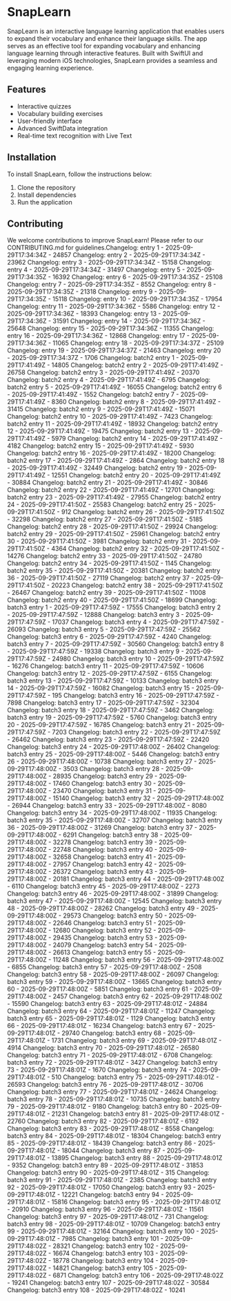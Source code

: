 # SnapLearn

SnapLearn is an interactive language learning application that enables users to expand their vocabulary and enhance their language skills. The app serves as an effective tool for expanding vocabulary and enhancing language learning through interactive features. Built with SwiftUI and leveraging modern iOS technologies, SnapLearn provides a seamless and engaging learning experience.

## Features

- Interactive quizzes
- Vocabulary building exercises
- User-friendly interface
- Advanced SwiftData integration
- Real-time text recognition with Live Text

## Installation

To install SnapLearn, follow the instructions below:

1. Clone the repository
2. Install dependencies
3. Run the application

## Contributing

We welcome contributions to improve SnapLearn! Please refer to our CONTRIBUTING.md for guidelines.Changelog: entry 1 - 2025-09-29T17:34:34Z - 24857
Changelog: entry 2 - 2025-09-29T17:34:34Z - 23962
Changelog: entry 3 - 2025-09-29T17:34:34Z - 15158
Changelog: entry 4 - 2025-09-29T17:34:34Z - 31497
Changelog: entry 5 - 2025-09-29T17:34:35Z - 16392
Changelog: entry 6 - 2025-09-29T17:34:35Z - 25108
Changelog: entry 7 - 2025-09-29T17:34:35Z - 8552
Changelog: entry 8 - 2025-09-29T17:34:35Z - 21318
Changelog: entry 9 - 2025-09-29T17:34:35Z - 15118
Changelog: entry 10 - 2025-09-29T17:34:35Z - 17954
Changelog: entry 11 - 2025-09-29T17:34:36Z - 5586
Changelog: entry 12 - 2025-09-29T17:34:36Z - 18393
Changelog: entry 13 - 2025-09-29T17:34:36Z - 31591
Changelog: entry 14 - 2025-09-29T17:34:36Z - 25648
Changelog: entry 15 - 2025-09-29T17:34:36Z - 11355
Changelog: entry 16 - 2025-09-29T17:34:36Z - 12868
Changelog: entry 17 - 2025-09-29T17:34:36Z - 11065
Changelog: entry 18 - 2025-09-29T17:34:37Z - 25109
Changelog: entry 19 - 2025-09-29T17:34:37Z - 21463
Changelog: entry 20 - 2025-09-29T17:34:37Z - 1706
Changelog: batch2 entry 1 - 2025-09-29T17:41:49Z - 14805
Changelog: batch2 entry 2 - 2025-09-29T17:41:49Z - 26758
Changelog: batch2 entry 3 - 2025-09-29T17:41:49Z - 20370
Changelog: batch2 entry 4 - 2025-09-29T17:41:49Z - 6795
Changelog: batch2 entry 5 - 2025-09-29T17:41:49Z - 16055
Changelog: batch2 entry 6 - 2025-09-29T17:41:49Z - 1552
Changelog: batch2 entry 7 - 2025-09-29T17:41:49Z - 8360
Changelog: batch2 entry 8 - 2025-09-29T17:41:49Z - 31415
Changelog: batch2 entry 9 - 2025-09-29T17:41:49Z - 15071
Changelog: batch2 entry 10 - 2025-09-29T17:41:49Z - 7423
Changelog: batch2 entry 11 - 2025-09-29T17:41:49Z - 18932
Changelog: batch2 entry 12 - 2025-09-29T17:41:49Z - 19475
Changelog: batch2 entry 13 - 2025-09-29T17:41:49Z - 5979
Changelog: batch2 entry 14 - 2025-09-29T17:41:49Z - 4182
Changelog: batch2 entry 15 - 2025-09-29T17:41:49Z - 5930
Changelog: batch2 entry 16 - 2025-09-29T17:41:49Z - 18200
Changelog: batch2 entry 17 - 2025-09-29T17:41:49Z - 2864
Changelog: batch2 entry 18 - 2025-09-29T17:41:49Z - 32449
Changelog: batch2 entry 19 - 2025-09-29T17:41:49Z - 12551
Changelog: batch2 entry 20 - 2025-09-29T17:41:49Z - 30884
Changelog: batch2 entry 21 - 2025-09-29T17:41:49Z - 30846
Changelog: batch2 entry 22 - 2025-09-29T17:41:49Z - 12701
Changelog: batch2 entry 23 - 2025-09-29T17:41:49Z - 27955
Changelog: batch2 entry 24 - 2025-09-29T17:41:50Z - 25583
Changelog: batch2 entry 25 - 2025-09-29T17:41:50Z - 912
Changelog: batch2 entry 26 - 2025-09-29T17:41:50Z - 32298
Changelog: batch2 entry 27 - 2025-09-29T17:41:50Z - 5185
Changelog: batch2 entry 28 - 2025-09-29T17:41:50Z - 29924
Changelog: batch2 entry 29 - 2025-09-29T17:41:50Z - 25961
Changelog: batch2 entry 30 - 2025-09-29T17:41:50Z - 3981
Changelog: batch2 entry 31 - 2025-09-29T17:41:50Z - 4364
Changelog: batch2 entry 32 - 2025-09-29T17:41:50Z - 14276
Changelog: batch2 entry 33 - 2025-09-29T17:41:50Z - 24780
Changelog: batch2 entry 34 - 2025-09-29T17:41:50Z - 1145
Changelog: batch2 entry 35 - 2025-09-29T17:41:50Z - 20381
Changelog: batch2 entry 36 - 2025-09-29T17:41:50Z - 27119
Changelog: batch2 entry 37 - 2025-09-29T17:41:50Z - 20223
Changelog: batch2 entry 38 - 2025-09-29T17:41:50Z - 26467
Changelog: batch2 entry 39 - 2025-09-29T17:41:50Z - 11008
Changelog: batch2 entry 40 - 2025-09-29T17:41:50Z - 18699
Changelog: batch3 entry 1 - 2025-09-29T17:47:59Z - 17555
Changelog: batch3 entry 2 - 2025-09-29T17:47:59Z - 12888
Changelog: batch3 entry 3 - 2025-09-29T17:47:59Z - 17037
Changelog: batch3 entry 4 - 2025-09-29T17:47:59Z - 26093
Changelog: batch3 entry 5 - 2025-09-29T17:47:59Z - 25562
Changelog: batch3 entry 6 - 2025-09-29T17:47:59Z - 4240
Changelog: batch3 entry 7 - 2025-09-29T17:47:59Z - 30560
Changelog: batch3 entry 8 - 2025-09-29T17:47:59Z - 19338
Changelog: batch3 entry 9 - 2025-09-29T17:47:59Z - 24980
Changelog: batch3 entry 10 - 2025-09-29T17:47:59Z - 16276
Changelog: batch3 entry 11 - 2025-09-29T17:47:59Z - 10606
Changelog: batch3 entry 12 - 2025-09-29T17:47:59Z - 6155
Changelog: batch3 entry 13 - 2025-09-29T17:47:59Z - 10133
Changelog: batch3 entry 14 - 2025-09-29T17:47:59Z - 16082
Changelog: batch3 entry 15 - 2025-09-29T17:47:59Z - 195
Changelog: batch3 entry 16 - 2025-09-29T17:47:59Z - 7898
Changelog: batch3 entry 17 - 2025-09-29T17:47:59Z - 32304
Changelog: batch3 entry 18 - 2025-09-29T17:47:59Z - 3462
Changelog: batch3 entry 19 - 2025-09-29T17:47:59Z - 5760
Changelog: batch3 entry 20 - 2025-09-29T17:47:59Z - 16785
Changelog: batch3 entry 21 - 2025-09-29T17:47:59Z - 7203
Changelog: batch3 entry 22 - 2025-09-29T17:47:59Z - 26462
Changelog: batch3 entry 23 - 2025-09-29T17:47:59Z - 22420
Changelog: batch3 entry 24 - 2025-09-29T17:48:00Z - 26402
Changelog: batch3 entry 25 - 2025-09-29T17:48:00Z - 5446
Changelog: batch3 entry 26 - 2025-09-29T17:48:00Z - 10738
Changelog: batch3 entry 27 - 2025-09-29T17:48:00Z - 3503
Changelog: batch3 entry 28 - 2025-09-29T17:48:00Z - 28935
Changelog: batch3 entry 29 - 2025-09-29T17:48:00Z - 17460
Changelog: batch3 entry 30 - 2025-09-29T17:48:00Z - 23470
Changelog: batch3 entry 31 - 2025-09-29T17:48:00Z - 15140
Changelog: batch3 entry 32 - 2025-09-29T17:48:00Z - 26944
Changelog: batch3 entry 33 - 2025-09-29T17:48:00Z - 8080
Changelog: batch3 entry 34 - 2025-09-29T17:48:00Z - 11935
Changelog: batch3 entry 35 - 2025-09-29T17:48:00Z - 32707
Changelog: batch3 entry 36 - 2025-09-29T17:48:00Z - 31269
Changelog: batch3 entry 37 - 2025-09-29T17:48:00Z - 6291
Changelog: batch3 entry 38 - 2025-09-29T17:48:00Z - 32278
Changelog: batch3 entry 39 - 2025-09-29T17:48:00Z - 22748
Changelog: batch3 entry 40 - 2025-09-29T17:48:00Z - 32658
Changelog: batch3 entry 41 - 2025-09-29T17:48:00Z - 27957
Changelog: batch3 entry 42 - 2025-09-29T17:48:00Z - 26372
Changelog: batch3 entry 43 - 2025-09-29T17:48:00Z - 20181
Changelog: batch3 entry 44 - 2025-09-29T17:48:00Z - 6110
Changelog: batch3 entry 45 - 2025-09-29T17:48:00Z - 2273
Changelog: batch3 entry 46 - 2025-09-29T17:48:00Z - 31899
Changelog: batch3 entry 47 - 2025-09-29T17:48:00Z - 12545
Changelog: batch3 entry 48 - 2025-09-29T17:48:00Z - 28262
Changelog: batch3 entry 49 - 2025-09-29T17:48:00Z - 29573
Changelog: batch3 entry 50 - 2025-09-29T17:48:00Z - 22646
Changelog: batch3 entry 51 - 2025-09-29T17:48:00Z - 12680
Changelog: batch3 entry 52 - 2025-09-29T17:48:00Z - 29435
Changelog: batch3 entry 53 - 2025-09-29T17:48:00Z - 24079
Changelog: batch3 entry 54 - 2025-09-29T17:48:00Z - 26613
Changelog: batch3 entry 55 - 2025-09-29T17:48:00Z - 11248
Changelog: batch3 entry 56 - 2025-09-29T17:48:00Z - 6855
Changelog: batch3 entry 57 - 2025-09-29T17:48:00Z - 2508
Changelog: batch3 entry 58 - 2025-09-29T17:48:00Z - 26097
Changelog: batch3 entry 59 - 2025-09-29T17:48:00Z - 13665
Changelog: batch3 entry 60 - 2025-09-29T17:48:00Z - 5851
Changelog: batch3 entry 61 - 2025-09-29T17:48:00Z - 2457
Changelog: batch3 entry 62 - 2025-09-29T17:48:00Z - 15590
Changelog: batch3 entry 63 - 2025-09-29T17:48:01Z - 24884
Changelog: batch3 entry 64 - 2025-09-29T17:48:01Z - 11247
Changelog: batch3 entry 65 - 2025-09-29T17:48:01Z - 1129
Changelog: batch3 entry 66 - 2025-09-29T17:48:01Z - 16234
Changelog: batch3 entry 67 - 2025-09-29T17:48:01Z - 29740
Changelog: batch3 entry 68 - 2025-09-29T17:48:01Z - 1731
Changelog: batch3 entry 69 - 2025-09-29T17:48:01Z - 4914
Changelog: batch3 entry 70 - 2025-09-29T17:48:01Z - 26580
Changelog: batch3 entry 71 - 2025-09-29T17:48:01Z - 6708
Changelog: batch3 entry 72 - 2025-09-29T17:48:01Z - 3427
Changelog: batch3 entry 73 - 2025-09-29T17:48:01Z - 1670
Changelog: batch3 entry 74 - 2025-09-29T17:48:01Z - 510
Changelog: batch3 entry 75 - 2025-09-29T17:48:01Z - 26593
Changelog: batch3 entry 76 - 2025-09-29T17:48:01Z - 30706
Changelog: batch3 entry 77 - 2025-09-29T17:48:01Z - 24624
Changelog: batch3 entry 78 - 2025-09-29T17:48:01Z - 10735
Changelog: batch3 entry 79 - 2025-09-29T17:48:01Z - 9180
Changelog: batch3 entry 80 - 2025-09-29T17:48:01Z - 21231
Changelog: batch3 entry 81 - 2025-09-29T17:48:01Z - 22760
Changelog: batch3 entry 82 - 2025-09-29T17:48:01Z - 6192
Changelog: batch3 entry 83 - 2025-09-29T17:48:01Z - 8558
Changelog: batch3 entry 84 - 2025-09-29T17:48:01Z - 18304
Changelog: batch3 entry 85 - 2025-09-29T17:48:01Z - 18439
Changelog: batch3 entry 86 - 2025-09-29T17:48:01Z - 18044
Changelog: batch3 entry 87 - 2025-09-29T17:48:01Z - 13895
Changelog: batch3 entry 88 - 2025-09-29T17:48:01Z - 9352
Changelog: batch3 entry 89 - 2025-09-29T17:48:01Z - 31853
Changelog: batch3 entry 90 - 2025-09-29T17:48:01Z - 315
Changelog: batch3 entry 91 - 2025-09-29T17:48:01Z - 2385
Changelog: batch3 entry 92 - 2025-09-29T17:48:01Z - 17050
Changelog: batch3 entry 93 - 2025-09-29T17:48:01Z - 12221
Changelog: batch3 entry 94 - 2025-09-29T17:48:01Z - 15816
Changelog: batch3 entry 95 - 2025-09-29T17:48:01Z - 20910
Changelog: batch3 entry 96 - 2025-09-29T17:48:01Z - 11561
Changelog: batch3 entry 97 - 2025-09-29T17:48:01Z - 731
Changelog: batch3 entry 98 - 2025-09-29T17:48:01Z - 10709
Changelog: batch3 entry 99 - 2025-09-29T17:48:01Z - 32164
Changelog: batch3 entry 100 - 2025-09-29T17:48:01Z - 7985
Changelog: batch3 entry 101 - 2025-09-29T17:48:02Z - 28321
Changelog: batch3 entry 102 - 2025-09-29T17:48:02Z - 16674
Changelog: batch3 entry 103 - 2025-09-29T17:48:02Z - 18778
Changelog: batch3 entry 104 - 2025-09-29T17:48:02Z - 14821
Changelog: batch3 entry 105 - 2025-09-29T17:48:02Z - 6871
Changelog: batch3 entry 106 - 2025-09-29T17:48:02Z - 19241
Changelog: batch3 entry 107 - 2025-09-29T17:48:02Z - 30584
Changelog: batch3 entry 108 - 2025-09-29T17:48:02Z - 10241
